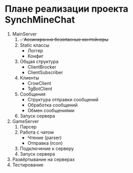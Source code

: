 # Плане реализации проекта SynchMineChat

1. MainServer
   1. ✅~~Ассинхронно безопасные контейнеры~~
   2. Static классы
        * Логгер
        * Конфиг
   3. Общая структура 
        * ClientBrocker
        * ClientSubscriber
   4. Клиенты
        * CrowClient
        * TgBotClient
   5. Сообщения 
      * Структура отправки сообщений
      * Обработка сообщений
      * Обмен сообщениями
   6. Запуск сервера 
2. GameServer
    1. Парсер
    2. Работа с чатом
       * Чтение     (parser)
       * Отправка   (rcon)
    3. Подключение к серверу
    4. Запуск сервера
3. Развёртывание на серверах
4. Тестирование